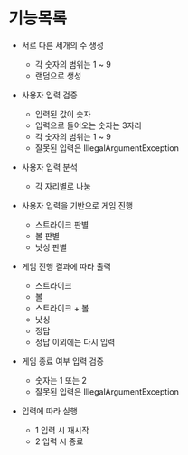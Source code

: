 # 기능목록

- 서로 다른 세개의 수 생성
  - 각 숫자의 범위는 1 ~ 9
  - 랜덤으로 생성

- 사용자 입력 검증
  - 입력된 값이 숫자
  - 입력으로 들어오는 숫자는 3자리
  - 각 숫자의 범위는 1 ~ 9
  - 잘못된 입력은 IllegalArgumentException

- 사용자 입력 분석
  - 각 자리별로 나눔

- 사용자 입력을 기반으로 게임 진행
  - 스트라이크 판별
  - 볼 판별
  - 낫싱 판별

- 게임 진행 결과에 따라 출력
  - 스트라이크
  - 볼
  - 스트라이크 + 볼
  - 낫싱
  - 정답
  - 정답 이외에는 다시 입력

- 게임 종료 여부 입력 검증
  - 숫자는 1 또는 2
  - 잘못된 입력은 IllegalArgumentException

- 입력에 따라 실행
  - 1 입력 시 재시작
  - 2 입력 시 종료